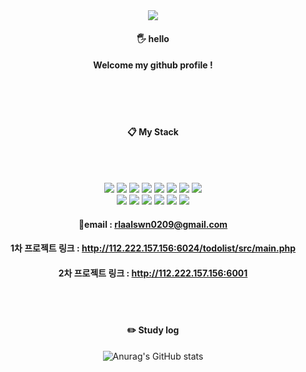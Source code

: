 <div align="center">
<img src="https://capsule-render.vercel.app/api?type=waving&color=e2a3ff&height=200&section=header&text=kktofu720&fontColor=ffffff&fontSize=70&animation=fadeIn&fontAlignY=40" />
 <br/>
 
#### 🖐 hello 
 
#### Welcome my github profile !
 <br/>
 <br/>
 <br/>
 
#### :clipboard: My Stack
 <br/>
 <br/>

<img src="https://img.shields.io/badge/HTML5-E34F26?style=flat&logo=HTML5&logoColor=fff"/>  <img src="https://img.shields.io/badge/CSS3-1572B6?style=flat&logo=CSS3&logoColor=fff"/>
<img src="https://img.shields.io/badge/MariaDB-003545?style=flat&logo=MariaDB&logoColor=fff"/>
<img src="https://img.shields.io/badge/PHP-777BB4?style=flat&logo=PHP&logoColor=fff"/>
<img src="https://img.shields.io/badge/Laravel-FF2D20?style=flat&logo=Laravel&logoColor=fff"/>
<img src="https://img.shields.io/badge/JavaScript-F7DF1E?style=flat&logo=JavaScript&logoColor=fff"/>
<img src="https://img.shields.io/badge/Vue.js-4FC08D?style=flat&logo=Vue.js&logoColor=fff"/>
<img src="https://img.shields.io/badge/Bootstrap-7952B3?style=flat&logo=bootstrap&logoColor=fff"/>
<br>
<img src="https://img.shields.io/badge/VsCode-007ACC?style=flat&logo=Visualstudiocode&logoColor=fff"/>
<img src="https://img.shields.io/badge/Notion-000?style=flat&logo=notion&logoColor=fff"/>
<img src="https://img.shields.io/badge/Jira Software-0052CC?style=flat&logo=jirasoftware&logoColor=fff"/>
<img src="https://img.shields.io/badge/Figma-F24E1E?style=flat&logo=figma&logoColor=fff"/>
<img src="https://img.shields.io/badge/Slack-4A154B?style=flat&logo=slack&logoColor=fff"/>
<img src="https://img.shields.io/badge/Apache-D22128?style=flat&logo=apache&logoColor=fff"/>


#### 📧email : rlaalswn0209@gmail.com

#### 1차 프로젝트 링크 : http://112.222.157.156:6024/todolist/src/main.php

#### 2차 프로젝트 링크 : http://112.222.157.156:6001
<br/>
<br/>

#### :pencil2: Study log
![Anurag's GitHub stats](https://github-readme-stats.vercel.app/api?username=kktofu720&show_icons=true&theme=dracula)

</div>

<!--
**kktofu720/kktofu720** is a ✨ _special_ ✨ repository because its `README.md` (this file) appears on your GitHub profile.

Here are some ideas to get you started:

- 🔭 I’m currently working on ...
- 🌱 I’m currently learning ...
- 👯 I’m looking to collaborate on ...
- 🤔 I’m looking for help with ...
- 💬 Ask me about ...
- 📫 How to reach me: ...
- 😄 Pronouns: ...
- ⚡ Fun fact: ...
-->
